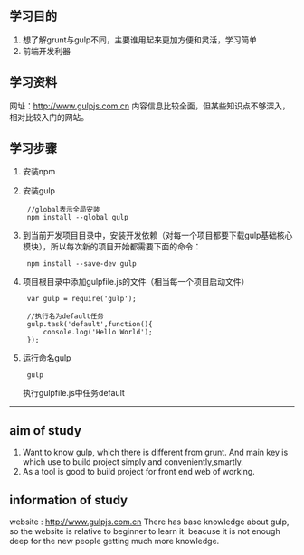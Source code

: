 ## 学习目的

1. 想了解grunt与gulp不同，主要谁用起来更加方便和灵活，学习简单
2. 前端开发利器

## 学习资料

网址：http://www.gulpjs.com.cn 
内容信息比较全面，但某些知识点不够深入，相对比较入门的网站。

## 学习步骤

1. 安装npm
2. 安装gulp

		//global表示全局安装
		npm install --global gulp

3. 到当前开发项目目录中，安装开发依赖（对每一个项目都要下载gulp基础核心模块），所以每次新的项目开始都需要下面的命令：

		npm install --save-dev gulp

4. 项目根目录中添加gulpfile.js的文件（相当每一个项目启动文件）
	
		var gulp = require('gulp');

		//执行名为default任务
		gulp.task('default',function(){
			console.log('Hello World');
		});

5. 运行命名gulp

		gulp

	执行gulpfile.js中任务default

----

## aim of study

1. Want to know gulp, which there is different from grunt. And main key is which use to build project simply and conveniently,smartly.
2. As a tool is good to build project for front end web of working.

## information of study

website : http://www.gulpjs.com.cn
There has base knowledge about gulp, so the website is relative to beginner to learn it.  beacuse it is not enough deep for the new people getting much more knowledge.
